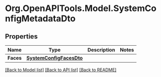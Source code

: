 # Org.OpenAPITools.Model.SystemConfigMetadataDto

## Properties

Name | Type | Description | Notes
------------ | ------------- | ------------- | -------------
**Faces** | [**SystemConfigFacesDto**](SystemConfigFacesDto.md) |  | 

[[Back to Model list]](../../README.md#documentation-for-models) [[Back to API list]](../../README.md#documentation-for-api-endpoints) [[Back to README]](../../README.md)

